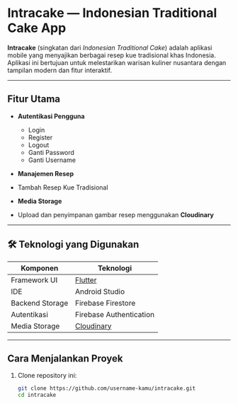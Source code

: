 # Intracake — Indonesian Traditional Cake App

**Intracake** (singkatan dari *Indonesian Traditional Cake*) adalah aplikasi mobile yang menyajikan berbagai resep kue tradisional khas Indonesia. Aplikasi ini bertujuan untuk melestarikan warisan kuliner nusantara dengan tampilan modern dan fitur interaktif.

---

## Fitur Utama

- **Autentikasi Pengguna**
  - Login
  - Register
  - Logout
  - Ganti Password
  - Ganti Username

-  **Manajemen Resep**
  - Tambah Resep Kue Tradisional

-  **Media Storage**
  - Upload dan penyimpanan gambar resep menggunakan **Cloudinary**

---

## 🛠 Teknologi yang Digunakan

| Komponen          | Teknologi                         |
|------------------|-----------------------------------|
| Framework UI     | [Flutter](https://flutter.dev/)   |
| IDE              | Android Studio                    |
| Backend Storage  | Firebase Firestore                |
| Autentikasi      | Firebase Authentication           |
| Media Storage    | [Cloudinary](https://cloudinary.com/) |

---

##  Cara Menjalankan Proyek

1. Clone repository ini:
   ```bash
   git clone https://github.com/username-kamu/intracake.git
   cd intracake
